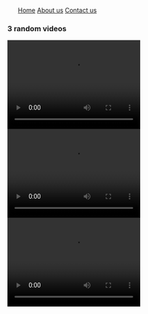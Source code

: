 <!DOCTYPE html>
<html lang="en">
<head>
    <meta charset="UTF-8">
    <meta http-equiv="X-UA-Compatible" content="IE=edge">
    <meta name="viewport" content="width=device-width, initial-scale=1.0">
    <title>Semantic Navbar and videos</title>
</head>
<body>
    <nav>
        <ul>
            <a href="#">Home</a>
            <a href="#">About us</a>
            <a href="#">Contact us</a>
        </ul>
    </nav>
    <h3>3 random videos</h3>
    <video height="200px" width="300px" controls>
        <source  src="http://commondatastorage.googleapis.com/gtv-videos-bucket/sample/BigBuckBunny.mp4">
    </video>
    <video height="200px" width="300px" controls >
        <source src="http://commondatastorage.googleapis.com/gtv-videos-bucket/sample/ForBiggerBlazes.mp4">
    </video>
    <video height="200px" width="300px" controls >
        <source src="http://commondatastorage.googleapis.com/gtv-videos-bucket/sample/SubaruOutbackOnStreetAndDirt.mp4">
    </video>

</body>
</html>
